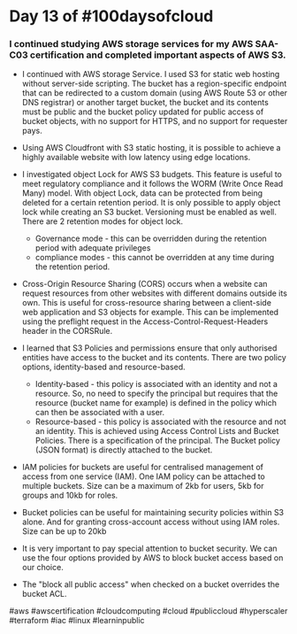 # Day 13 of #100daysofcloud

### I continued studying AWS storage services for my AWS SAA-C03 certification and completed important aspects of AWS S3.

- I continued with AWS storage Service. I used S3 for static web hosting without server-side scripting. The bucket has a region-specific endpoint that can be redirected to a custom domain (using AWS Route 53 or other DNS registrar) or another target bucket, the bucket and its contents must be public and the bucket policy updated for public access of bucket objects, with no support for HTTPS, and no support for requester pays.
- Using AWS Cloudfront with S3 static hosting, it is possible to achieve a highly available website with low latency using edge locations.

- I investigated object Lock for AWS S3 budgets. This feature is useful to meet regulatory compliance and it follows the WORM (Write Once Read Many) model. With object Lock, data can be protected from being deleted for a certain retention period. It is only possible to apply object lock while creating an S3 bucket. Versioning must be enabled as well. There are 2 retention modes for object lock.

  - Governance mode - this can be overridden during the retention period with adequate privileges
  - compliance modes - this cannot be overridden at any time during the retention period.

- Cross-Origin Resource Sharing (CORS) occurs when a website can request resources from other websites with different domains outside its own. This is useful for cross-resource sharing between a client-side web application and S3 objects for example. This can be implemented using the preflight request in the Access-Control-Request-Headers header in the CORSRule.

- I learned that S3 Policies and permissions ensure that only authorised entities have access to the bucket and its contents. There are two policy options, identity-based and resource-based.

  - Identity-based - this policy is associated with an identity and not a resource. So, no need to specify the principal but requires that the resource (bucket name for example) is defined in the policy which can then be associated with a user.
  - Resource-based - this policy is associated with the resource and not an identity. This is achieved using Access Control Lists and Bucket Policies. There is a specification of the principal. The Bucket policy (JSON format) is directly attached to the bucket.

- IAM policies for buckets are useful for centralised management of access from one service (IAM). One IAM policy can be attached to multiple buckets. Size can be a maximum of 2kb for users, 5kb for groups and 10kb for roles.

- Bucket policies can be useful for maintaining security policies within S3 alone. And for granting cross-account access without using IAM roles. Size can be up to 20kb

- It is very important to pay special attention to bucket security. We can use the four options provided by AWS to block bucket access based on our choice.

- The "block all public access" when checked on a bucket overrides the bucket ACL.

#aws #awscertification #cloudcomputing #cloud #publiccloud #hyperscaler #terraform #iac #linux #learninpublic

